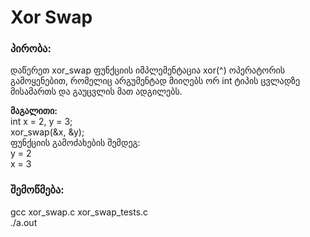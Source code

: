 # Xor Swap

### პირობა:
დაწერეთ xor_swap ფუნქციის იმპლემენტაცია xor(^) ოპერატორის გამოყენებით, რომელიც არგუმენტად მიიღებს ორ int ტიპის ცვლადზე მისამართს და გაუცვლის მათ ადგილებს.

<b>მაგალითი:</b><br>
int x = 2, y = 3;<br>
xor_swap(&x, &y);<br>
ფუნქციის გამოძახების შემდეგ:<br>
y = 2<br>
x = 3

### შემოწმება:
gcc xor_swap.c xor_swap_tests.c<br>
./a.out
